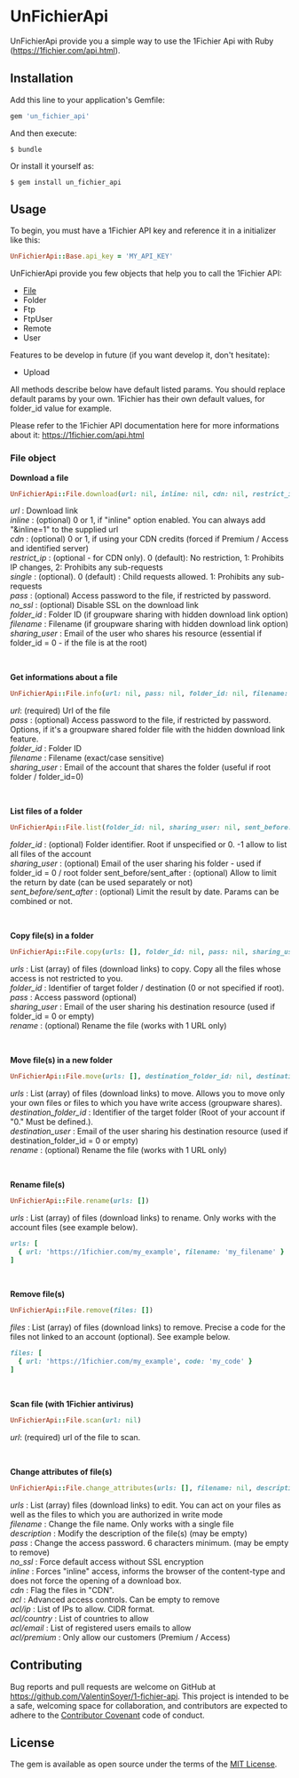 # UnFichierApi

UnFichierApi provide you a simple way to use the 1Fichier Api with Ruby (https://1fichier.com/api.html).

## Installation

Add this line to your application's Gemfile:

```ruby
gem 'un_fichier_api'
```

And then execute:

    $ bundle

Or install it yourself as:

    $ gem install un_fichier_api

## Usage

To begin, you must have a 1Fichier API key and reference it in a initializer like this:

```ruby
UnFichierApi::Base.api_key = 'MY_API_KEY'
```

UnFichierApi provide you few objects that help you to call the 1Fichier API:
- [File](#file-object)
- Folder
- Ftp
- FtpUser
- Remote
- User

Features to be develop in future (if you want develop it, don't hesitate):
- Upload

All methods describe below have default listed params. You should replace default params by your own. 1Fichier has their own default values, for folder_id value for example.   

Please refer to the 1Fichier API documentation here for more informations about it: https://1fichier.com/api.html

### File object

**Download a file**
```ruby
UnFichierApi::File.download(url: nil, inline: nil, cdn: nil, restrict_ip: nil, single: nil, pass: nil, no_ssl: nil, folder_id: nil, filename: nil, sharing_user: nil)
```
*url* : Download link   
*inline* : (optional) 0 or 1, if "inline" option enabled. You can always add "&inline=1" to the supplied url   
*cdn* : (optional) 0 or 1, if using your CDN credits (forced if Premium / Access and identified server)   
*restrict_ip* : (optional - for CDN only). 0 (default): No restriction, 1: Prohibits IP changes, 2: Prohibits any sub-requests   
*single* : (optional). 0 (default) : Child requests allowed. 1: Prohibits any sub-requests   
*pass* : (optional) Access password to the file, if restricted by password.   
*no_ssl* : (optional) Disable SSL on the download link   
*folder_id* : Folder ID (if groupware sharing with hidden download link option)   
*filename* : Filename (if groupware sharing with hidden download link option)   
*sharing_user* : Email of the user who shares his resource (essential if folder_id = 0 - if the file is at the root)

<br>

**Get informations about a file**
```ruby
UnFichierApi::File.info(url: nil, pass: nil, folder_id: nil, filename: nil, sharing_user: nil)
```
*url*: (required) Url of the file   
*pass* : (optional) Access password to the file, if restricted by password. Options, if it's a groupware shared folder file with the hidden download link feature.   
*folder_id* : Folder ID   
*filename* : Filename (exact/case sensitive)   
*sharing_user* : Email of the account that shares the folder (useful if root folder / folder_id=0)

<br>

**List files of a folder**
```ruby
UnFichierApi::File.list(folder_id: nil, sharing_user: nil, sent_before: nil, sent_after: nil)
```
*folder_id* : (optional) Folder identifier. Root if unspecified or 0. -1 allow to list all files of the account   
*sharing_user* : (optional) Email of the user sharing his folder - used if folder_id = 0 / root folder sent_before/sent_after : (optional) Allow to limit the return by date (can be used separately or not)   
*sent_before/sent_after* : (optional) Limit the result by date. Params can be combined or not.

<br>

**Copy file(s) in a folder**
```ruby
UnFichierApi::File.copy(urls: [], folder_id: nil, pass: nil, sharing_user: nil, rename: nil)
```
*urls* : List (array) of files (download links) to copy. Copy all the files whose access is not restricted to you.   
*folder_id* : Identifier of target folder / destination (0 or not specified if root).   
*pass* : Access password (optional)   
*sharing_user* : Email of the user sharing his destination resource (used if folder_id = 0 or empty)   
*rename* : (optional) Rename the file (works with 1 URL only)

<br>

**Move file(s) in a new folder**
```ruby
UnFichierApi::File.move(urls: [], destination_folder_id: nil, destination_user: nil, rename: nil)
```
*urls* : List (array) of files (download links) to move. Allows you to move only your own files or files to which you have write access (groupware shares).   
*destination_folder_id* : Identifier of the target folder (Root of your account if "0." Must be defined.).   
*destination_user* : Email of the user sharing his destination resource (used if destination_folder_id = 0 or empty)   
*rename* : (optional) Rename the file (works with 1 URL only)

<br>

**Rename file(s)**
```ruby
UnFichierApi::File.rename(urls: [])
```
*urls* : List (array) of files (download links) to rename. Only works with the account files (see example below).   
```ruby
urls: [
  { url: 'https://1fichier.com/my_example', filename: 'my_filename' }
]
```

<br>

**Remove file(s)**
```ruby
UnFichierApi::File.remove(files: [])
```
*files* : List (array) of files (download links) to remove. Precise a code for the files not linked to an account (optional). See example below.   
```ruby
files: [
  { url: 'https://1fichier.com/my_example', code: 'my_code' }
]
```

<br>

**Scan file (with 1Fichier antivirus)**
```ruby
UnFichierApi::File.scan(url: nil)
```
*url*: (required) url of the file to scan.   

<br>

**Change attributes of file(s)**
```ruby
UnFichierApi::File.change_attributes(urls: [], filename: nil, description: nil, pass: nil, no_ssl: nil, inline: nil, cdn: nil, acl: { ip: [], country: [], email: [], premium: nil })
```
*urls* : List (array) files (download links) to edit. You can act on your files as well as the files to which you are authorized in write mode   
*filename* : Change the file name. Only works with a single file   
*description* : Modify the description of the file(s) (may be empty)   
*pass* : Change the access password. 6 characters minimum. (may be empty to remove)   
*no_ssl* : Force default access without SSL encryption   
*inline* : Forces "inline" access, informs the browser of the content-type and does not force the opening of a download box.   
*cdn* : Flag the files in "CDN".   
*acl* : Advanced access controls. Can be empty to remove   
*acl/ip* : List of IPs to allow. CIDR format.   
*acl/country* : List of countries to allow   
*acl/email* : List of registered users emails to allow   
*acl/premium* : Only allow our customers (Premium / Access)

## Contributing

Bug reports and pull requests are welcome on GitHub at https://github.com/ValentinSoyer/1-fichier-api. This project is intended to be a safe, welcoming space for collaboration, and contributors are expected to adhere to the [Contributor Covenant](http://contributor-covenant.org) code of conduct.

## License

The gem is available as open source under the terms of the [MIT License](https://opensource.org/licenses/MIT).
